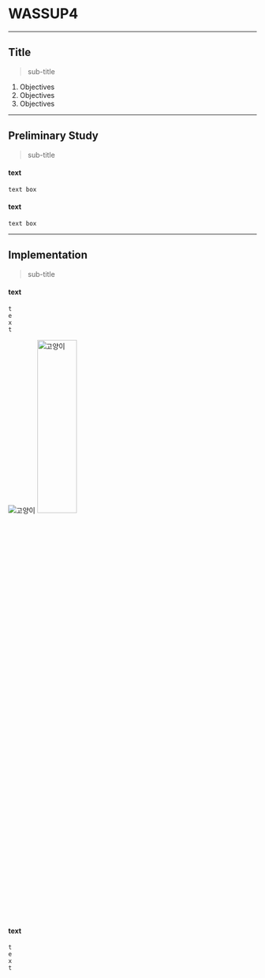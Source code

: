 # WASSUP4
-------------

## Title
> sub-title
1. Objectives
2. Objectives
3. Objectives
--------------

## Preliminary Study
> sub-title
#### text

    text box
    
#### text

    text box

--------------

## Implementation
> sub-title
#### text
    t
    e
    x
    t
![고양이](https://health.chosun.com/site/data/img_dir/2023/07/17/2023071701753_0.jpg)
<img src="https://health.chosun.com/site/data/img_dir/2023/07/17/2023071701753_0" width="40%" height="30%" title="%(비율) 크기 설정" alt="고양이"></img>
#### text
    t
    e
    x
    t



